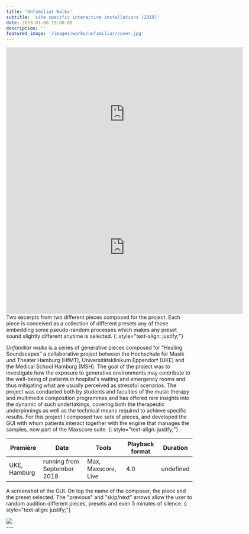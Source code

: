 ```yaml
---
title: 'Unfamiliar Walks'
subtitle: 'site specific interactive installations (2018)'
date: 2023-01-08 19:08:00
description: ''
featured_image: '/images/works/unfamiliar/cover.jpg'
---
```



<iframe src="https://player.vimeo.com/video/787516525" width="640" height="360" frameborder="0" allowfullscreen></iframe>

<iframe src="https://player.vimeo.com/video/805201804" width="640" height="360" frameborder="0" allowfullscreen></iframe>
Two excerpts from two different pieces composed for the project. Each piece is conceived as a collection of different presets any of those embedding some pseudo-random processes which makes any preset sound slightly different anytime is selected.
{: style="text-align: justify;"}

_Unfamiliar walks_ is a series of generative pieces composed for “Healing Soundscapes” a collaborative project between the Hochschule für Musik und Theater Hamburg (HfMT), Universitätsklinikum Eppendorf (UKE) and the Medical School Hamburg (MSH). The goal of the project was to investigate how the exposure to generative environments may contribute to the well-being of patients in hospital's waiting and emergency rooms and thus mitigating what are usually perceived as stressful scenarios. The project was conducted both by students and faculties of the music therapy and multimedia composition programmes and has offered rare insights into the dynamic of such undertakings, covering both the therapeutic underpinnings as well as the technical means required to achieve specific results. 
For this project I composed two sets of pieces, and developed the GUI with whom patients interact together with the engine that manages the samples, now part of the Maxscore suite.
{: style="text-align: justify;"}



| Première       | Date                          | Tools                 | Playback format       | Duration    |
|----------------|-------------------------------|-----------------------|-----------------------|-------------|
| UKE, Hamburg   | running from September 2018   | Max, Maxscore, Live   | 4.0                   | undefined   |



A screenshot of the GUI. On top the name of the composer, the piece and the preset selected. The "previous" and "skip/next" arrows allow the user to random audition different pieces, presets and even 5 minutes of silence.
{: style="text-align: justify;"}

<div class="gallery" data-columns="1">
    <img src="{{site.baseurl}}/images/works/unfamiliar/snippet-1.jpg">
</div>
---
